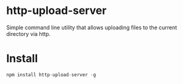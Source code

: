http-upload-server
===========

Simple command line utility that allows uploading files to the current directory via http.

Install
==========

```js
npm install http-upload-server -g
```
